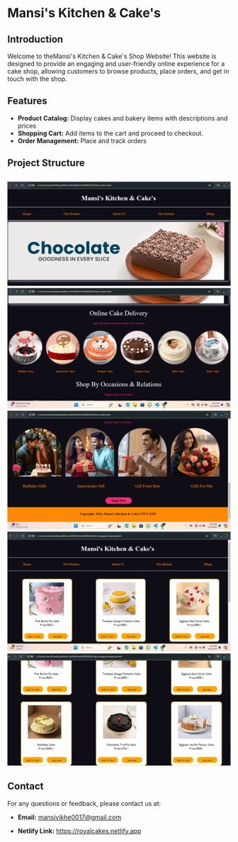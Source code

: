 # Mansi's Kitchen & Cake's
## Introduction
Welcome to theMansi's Kitchen & Cake's  Shop Website! This website is designed to provide an engaging and user-friendly online experience for a cake shop, allowing customers to browse products, place orders, and get in touch with the shop.
## Features
- **Product Catalog:** Display cakes and bakery items with descriptions and prices
- **Shopping Cart:** Add items to the cart and proceed to checkout.
- **Order Management:** Place and track orders
## Project Structure
![index page](./img/sc1.png)
![index page](./img/sc2.png)
![index page](./img/sc3.png)
![index page](./img/sc4.png)
![index page](./img/sc5.png)
---

## Contact
For any questions or feedback, please contact us at:

- **Email:** mansivikhe0017@gmail.com

- **Netlify Link:** https://royalcakes.netlify.app

